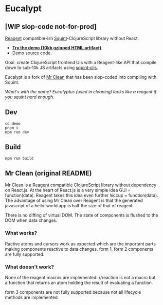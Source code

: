 # Eucalypt
## [WIP slop-code not-for-prod]

[Reagent](https://reagent-project.github.io/) compatible-ish [Squint](https://github.com/squint-cljs/squint)-ClojureScript library without React.

* **[Try the demo (10kb gzipped HTML artifact)](https://chr15m.github.io/eucalypt/)**.
* [Demo source code](./demo).

Goal: create ClojureScript frontend UIs with a Reagent-like API that compile down to sub-10k JS artifacts using [squint-cljs](https://github.com/squint-cljs/squint).

Eucalypt is a fork of [Mr Clean](https://bitbucket.org/sonwh98/mr-clean/) that has been slop-coded into compiling with Squint.

*What's with the name? Eucalyptus (used in cleaning) looks like a reagent if you squint hard enough.*

## Dev

```
cd demo
pnpm i
npm run dev
```

## Build

```
npm run build
```

## Mr Clean (original README)

Mr Clean is a Reagent compatible ClojureScript library without dependency on React.js. At the heart of React.js
is a very simple idea GUI = function(data). Reagent takes this idea even further hiccup = function(data).  The
advantage of using Mr Clean over Reagent is that the generated javascript of a hello-world app is half
the size of that of reagent.

There is no diffing of virtual DOM. The state of components is flushed to the DOM when data changes. 

### What works?

Ractive atoms and cursors work as expected which are the important parts making components reactive to data changes. 
form 1, form 2 components are fully supported.

### What doesn't work?

None of the reagent macros are implemented. r/reaction is not a macro but a function that returns an atom holding the result of evaluating a function.

form 3 components are not fully supported because not all lifecycle methods are implemented.

